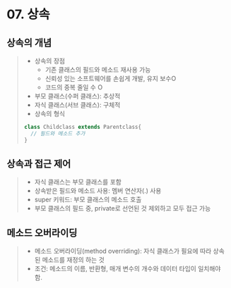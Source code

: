 # 07. 상속
## 상속의 개념
> - 상속의 장점
> 	- 기존 클래스의 필드와 메소드 재사용 가능
> 	- 신뢰성 있는 소프트웨어를 손쉽게 개발, 유지 보수O
> 	- 코드의 중복 줄일 수 O
> - 부모 클래스(수퍼 클래스): 추상적
> - 자식 클래스(서브 클래스): 구체적
> - 상속의 형식
> ```java
> class Childclass extends Parentclass{
> 	// 필드와 메소드 추가
> }
> ```


## 상속과 접근 제어
> - 자식 클래스는 부모 클래스를 포함
> - 상속받은 필드와 메소드 사용: 멤버 연산자(.) 사용
> - super 키워드: 부모 클래스의 메소드 호출
> - 부모 클래스의 필드 중, private로 선언된 것 제외하고 모두 접근 가능


## 메소드 오버라이딩
> - 메소드 오버라이딩(method overriding): 자식 클래스가 필요에 따라 상속된 메소드를 재정의 하는 것
> - 조건: 메소드의 이름, 반환형, 매개 변수의 개수와 데이터 타입이 일치해야 함.
